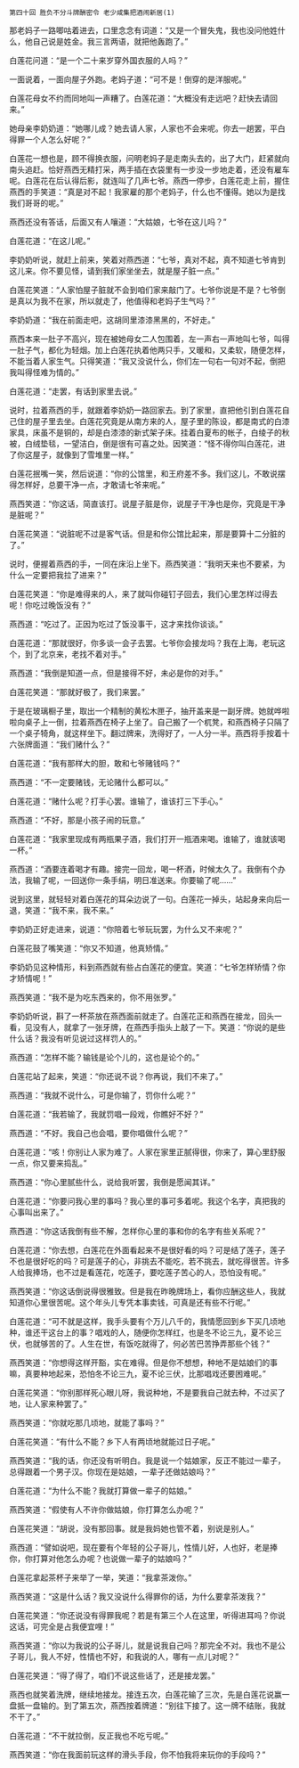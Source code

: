     第四十回 胜负不分斗牌酬密令 老少咸集把酒闹新居(1) 

   那老妈子一路唧咕着进去，口里念念有词道：“又是一个冒失鬼，我也没问他姓什么，他自己说是姓金。我三言两语，就把他轰跑了。”

   白莲花问道：“是一个二十来岁穿外国衣服的人吗？”

   一面说着，一面向屋子外跑。老妈子道：“可不是！倒穿的是洋服呢。”

   白莲花母女不约而同地叫一声糟了。白莲花道：“大概没有走远吧？赶快去请回来。”

   她母亲李奶奶道：“她哪儿成？她去请人家，人家也不会来呢。你去一趟罢，平白得罪一个人怎么好呢？”

   白莲花一想也是，顾不得换衣服，问明老妈子是走南头去的，出了大门，赶紧就向南头追赶。恰好燕西无精打采，两手插在衣袋里有一步没一步地走着，还没有雇车呢。白莲花在后认得后影，就连叫了几声七爷。燕西一停步，白莲花走上前，握住燕西的手笑道：“真是对不起！我家雇的那个老妈子，什么也不懂得。她以为是找我们哥哥的呢。”

   燕西还没有答话，后面又有人嚷道：“大姑娘，七爷在这儿吗？”

   白莲花道：“在这儿呢。”

   李奶奶听说，就赶上前来，笑着对燕西道：“七爷，真对不起，真不知道七爷肯到这儿来。你不要见怪，请到我们家坐坐去，就是屋子脏一点。”

   白莲花笑道：“人家怕屋子脏就不会到咱们家来敲门了。七爷你说是不是？七爷倒是真以为我不在家，所以就走了，他值得和老妈子生气吗？”

   李奶奶道：“我在前面走吧，这胡同里漆漆黑黑的，不好走。”

   燕西本来一肚子不高兴，现在被她母女二人包围着，左一声右一声地叫七爷，叫得一肚子气，都化为轻烟。加上白莲花执着他两只手，又暖和，又柔软，随便怎样，不能当着人家生气。只得笑道：“我又没说什么，你们左一句右一句对不起，倒把我叫得怪难为情的。”

   白莲花道：“走罢，有话到家里去说。”

   说时，拉着燕西的手，就跟着李奶奶一路回家去。到了家里，直把他引到白莲花自己住的屋子里去坐。白莲花究竟是从南方来的人，屋子里的陈设，都是南式的白漆家具，床虽不是铜的，却是白漆漆的新式架子床。挂着白夏布的帐子，白绫子的秋被，白绒垫毯，一望洁白，倒是很有可喜之处。因笑道：“怪不得你叫白莲花，进了你这屋子，就像到了雪堆里一样。”

   白莲花抿嘴一笑，然后说道：“你的公馆里，和王府差不多。我们这儿，不敢说摆得怎样好，总要干净一点，才敢请七爷来呢。”

   燕西笑道：“你这话，简直该打。说屋子脏是你，说屋子干净也是你，究竟是干净是脏呢？”

   白莲花笑道：“说脏呢不过是客气话。但是和你公馆比起来，那是要算十二分脏的了。”

   说时，便握着燕西的手，一同在床沿上坐下。燕西笑道：“我明天来也不要紧，为什么一定要把我拉了进来？”

   白莲花笑道：“你是难得来的人，来了就叫你碰钉子回去，我们心里怎样过得去呢！你吃过晚饭没有？”

   燕西道：“吃过了。正因为吃过了饭没事干，这才来找你谈谈。”

   白莲花道：“那就很好，你多谈一会子去罢。七爷你会接龙吗？我在上海，老玩这个，到了北京来，老找不着对手。”

   燕西道：“我倒是知道一点，但是接得不好，未必是你的对手。”

   白莲花笑道：“那就好极了，我们来罢。”

   于是在玻璃橱子里，取出一个精制的黄松木匣子，抽开盖来是一副牙牌。她就哗啦啦向桌子上一倒，拉着燕西在椅子上坐了。自己搬了一个杌凳，和燕西椅子只隔了一个桌子犄角，就这样坐下。翻过牌来，洗得好了，一人分一半。燕西将手按着十六张牌面道：“我们赌什么？”

   白莲花道：“我有那样大的胆，敢和七爷赌钱吗？”

   燕西道：“不一定要赌钱，无论赌什么都可以。”

   白莲花道：“赌什么呢？打手心罢。谁输了，谁该打三下手心。”

   燕西道：“不好，那是小孩子闹的玩意。”

   白莲花道：“我家里现成有两瓶果子酒，我们打开一瓶酒来喝。谁输了，谁就该喝一杯。”

   燕西道：“酒要连着喝才有趣。接完一回龙，喝一杯酒，时候太久了。我倒有个办法，我输了呢，一回送你一条手绢，明日准送来。你要输了呢……”

   说到这里，就轻轻对着白莲花的耳朵边说了一句。白莲花一掉头，站起身来向后一退，笑道：“我不来，我不来。”

   李奶奶正好走进来，说道：“你陪着七爷玩玩罢，为什么又不来呢？”

   白莲花鼓了嘴笑道：“你又不知道，他真矫情。”

   李奶奶见这种情形，料到燕西就有些占白莲花的便宜。笑道：“七爷怎样矫情？你才矫情呢！”

   燕西笑道：“我不是为吃东西来的，你不用张罗。”

   李奶奶听说，斟了一杯茶放在燕西面前就走了。白莲花正和燕西在接龙，回头一看，见没有人，就拿了一张牙牌，在燕西手指头上敲了一下。笑道：“你说的是些什么话？我没有听见说过这样罚人的。”

   燕西道：“怎样不能？输钱是论个儿的，这也是论个的。”

   白莲花站了起来，笑道：“你还说不说？你再说，我们不来了。”

   燕西道：“我就不说什么，可是你输了，罚你什么呢？”

   白莲花道：“我若输了，我就罚唱一段戏，你瞧好不好？”

   燕西道：“不好。我自己也会唱，要你唱做什么呢？”

   白莲花道：“咳！你别让人家为难了。人家在家里正腻得很，你来了，算心里舒服一点，你又要来捣乱。”

   燕西道：“你心里腻些什么，说给我听罢，我倒是愿闻其详。”

   白莲花道：“你要问我心里的事吗？我心里的事可多着呢。我这个名字，真把我的心事叫出来了。”

   燕西道：“你这话我倒有些不解，怎样你心里的事和你的名字有些关系呢？”

   白莲花道：“你去想，白莲花在外面看起来不是很好看的吗？可是结了莲子，莲子不也是很好吃的吗？可是莲子的心，非挑去不能吃，若不挑去，就吃得很苦。许多人给我捧场，也不过是看莲花，吃莲子，要吃莲子苦心的人，恐怕没有呢。”

   燕西笑道：“你这话倒说得很雅致。但是我在昨晚牌场上，看你应酬这些人，我就知道你心里很苦呢。这个年头儿专凭本事卖钱，可真是还有些不行呢。”

   白莲花道：“可不就是这样，我手头要有个万儿八千的，我情愿回到乡下买几顷地种，谁还干这台上的事？唱戏的人，随便你怎样红，也是冬不论三九，夏不论三伏，也就够苦的了。人生在世，有饭吃就得了，何必苦巴苦挣弄那些个钱？”

   燕西笑道：“你想得这样开豁，实在难得。但是你不想想，种地不是姑娘们的事嘛，真要种地起来，恐怕冬不论三九，夏不论三伏，比那唱戏还要困难呢。”

   白莲花笑道：“你别那样死心眼儿呀，我说种地，不是要我自己就去种，不过买了地，让人家来种罢了。”

   燕西笑道：“你就吃那几顷地，就能了事吗？”

   白莲花笑道：“有什么不能？乡下人有两顷地就能过日子呢。”

   燕西笑道：“我的话，你还没有听明白。我是说一个姑娘家，反正不能过一辈子，总得跟着一个男子汉。你现在是姑娘，一辈子还做姑娘吗？”

   白莲花道：“为什么不能？我就打算做一辈子的姑娘。”

   燕西笑道：“假使有人不许你做姑娘，你打算怎么办呢？”

   白莲花笑道：“胡说，没有那回事。就是我妈她也管不着，别说是别人。”

   燕西道：“譬如说吧，现在要有个年轻的公子哥儿，性情儿好，人也好，老是捧你，你打算对他怎么办呢？也说做一辈子的姑娘吗？”

   白莲花拿起茶杯子来举了一举，笑道：“我拿茶泼你。”

   燕西笑道：“这是什么话？我又没说什么得罪你的话，为什么要拿茶泼我？”

   白莲花笑道：“你还说没有得罪我呢？若是有第三个人在这里，听得进耳吗？你说这话，可完全是占我便宜哩！”

   燕西笑道：“你以为我说的公子哥儿，就是说我自己吗？那完全不对。我也不是公子哥儿，我人不好，性情也不好，和我说的人，哪有一点儿对呢？”

   白莲花笑道：“得了得了，咱们不说这些话了，还是接龙罢。”

   燕西也就笑着洗牌，继续地接龙。接连五次，白莲花输了三次，先是白莲花说赢一盘抵一盘输的。到了第五次，燕西按着牌道：“别往下接了。这一牌不结账，我就不干了。”

   白莲花道：“不干就拉倒，反正我也不吃亏呢。”

   燕西笑道：“你在我面前玩这样的滑头手段，你不怕我将来玩你的手段吗？”

